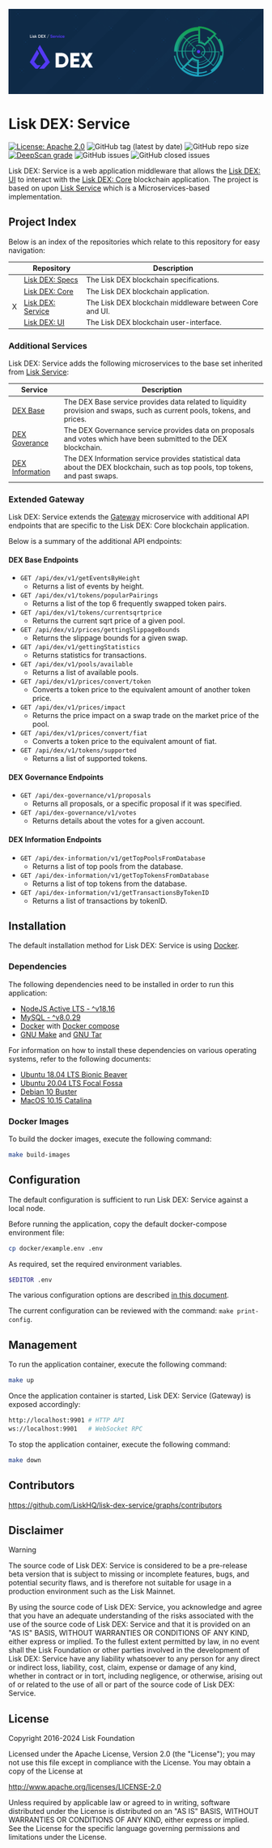 ![Lisk DEX: Service](docs/assets/banner_service.png 'Lisk DEX: Service')

# Lisk DEX: Service

[![License: Apache 2.0](https://img.shields.io/badge/License-Apache%202.0-blue.svg)](http://www.apache.org/licenses/LICENSE-2.0)
![GitHub tag (latest by date)](https://img.shields.io/github/v/tag/liskhq/lisk-dex-service)
![GitHub repo size](https://img.shields.io/github/repo-size/liskhq/lisk-dex-service)
[![DeepScan grade](https://deepscan.io/api/teams/19600/projects/23053/branches/712229/badge/grade.svg?token=a1fa0980263b30233c0ddf1e9c3ed778290db2ee)](https://deepscan.io/dashboard#view=project&tid=19600&pid=23053&bid=712229)
![GitHub issues](https://img.shields.io/github/issues-raw/liskhq/lisk-dex-service)
![GitHub closed issues](https://img.shields.io/github/issues-closed-raw/liskhq/lisk-dex-service)

Lisk DEX: Service is a web application middleware that allows the [Lisk DEX: UI](https://github.com/LiskHQ/lisk-dex-ui?tab=readme-ov-file#index) to interact with the [Lisk DEX: Core](https://github.com/LiskHQ/lisk-dex-core?tab=readme-ov-file#index) blockchain application. The project is based on upon [Lisk Service](https://github.com/LiskHQ/lisk-service) which is a Microservices-based implementation.

## Project Index

Below is an index of the repositories which relate to this repository for easy navigation:

|     | Repository                                                                               | Description                                             |
| --- | ---------------------------------------------------------------------------------------- | ------------------------------------------------------- |
|     | [Lisk DEX: Specs](https://github.com/LiskHQ/lisk-dex-specs?tab=readme-ov-file#index)     | The Lisk DEX blockchain specifications.                 |
|     | [Lisk DEX: Core](https://github.com/LiskHQ/lisk-dex-core?tab=readme-ov-file#index)       | The Lisk DEX blockchain application.                    |
| X   | [Lisk DEX: Service](https://github.com/LiskHQ/lisk-dex-service?tab=readme-ov-file#index) | The Lisk DEX blockchain middleware between Core and UI. |
|     | [Lisk DEX: UI](https://github.com/LiskHQ/lisk-dex-ui?tab=readme-ov-file#index)           | The Lisk DEX blockchain user-interface.                 |

### Additional Services

Lisk DEX: Service adds the following microservices to the base set inherited from [Lisk Service](https://github.com/LiskHQ/lisk-service):

| Service                                     | Description                                                                                                                    |
| ------------------------------------------- | ------------------------------------------------------------------------------------------------------------------------------ |
| [DEX Base](services/dex-base)               | The DEX Base service provides data related to liquidity provision and swaps, such as current pools, tokens, and prices.        |
| [DEX Goverance](services/dex-governance)    | The DEX Governance service provides data on proposals and votes which have been submitted to the DEX blockchain.               |
| [DEX Information](services/dex-information) | The DEX Information service provides statistical data about the DEX blockchain, such as top pools, top tokens, and past swaps. |

### Extended Gateway

Lisk DEX: Service extends the [Gateway](services/gateway) microservice with additional API endpoints that are specific to the Lisk DEX: Core blockchain application.

Below is a summary of the additional API endpoints:

#### DEX Base Endpoints

- `GET /api/dex/v1/getEventsByHeight`
  - Returns a list of events by height.
- `GET /api/dex/v1/tokens/popularPairings`
  - Returns a list of the top 6 frequently swapped token pairs.
- `GET /api/dex/v1/tokens/currentsqrtprice`
  - Returns the current sqrt price of a given pool.
- `GET /api/dex/v1/prices/gettingSlippageBounds`
  - Returns the slippage bounds for a given swap.
- `GET /api/dex/v1/gettingStatistics`
  - Returns statistics for transactions.
- `GET /api/dex/v1/pools/available`
  - Returns a list of available pools.
- `GET /api/dex/v1/prices/convert/token`
  - Converts a token price to the equivalent amount of another token price.
- `GET /api/dex/v1/prices/impact`
  - Returns the price impact on a swap trade on the market price of the pool.
- `GET /api/dex/v1/prices/convert/fiat`
  - Converts a token price to the equivalent amount of fiat.
- `GET /api/dex/v1/tokens/supported`
  - Returns a list of supported tokens.

#### DEX Governance Endpoints

- `GET /api/dex-governance/v1/proposals`
  - Returns all proposals, or a specific proposal if it was specified.
- `GET /api/dex-governance/v1/votes`
  - Returns details about the votes for a given account.

#### DEX Information Endpoints

- `GET /api/dex-information/v1/getTopPoolsFromDatabase`
  - Returns a list of top pools from the database.
- `GET /api/dex-information/v1/getTopTokensFromDatabase`
  - Returns a list of top tokens from the database.
- `GET /api/dex-information/v1/getTransactionsByTokenID`
  - Returns a list of transactions by tokenID.

## Installation

The default installation method for Lisk DEX: Service is using [Docker](https://www.docker.com/).

### Dependencies

The following dependencies need to be installed in order to run this application:

- [NodeJS Active LTS - ^v18.16](https://nodejs.org/en/about/releases/)
- [MySQL - ^v8.0.29](https://dev.mysql.com/doc/relnotes/mysql/8.0/en/)
- [Docker](https://www.docker.com/) with [Docker compose](https://docs.docker.com/compose/install/)
- [GNU Make](https://www.gnu.org/software/make/) and [GNU Tar](https://www.gnu.org/software/tar/)

For information on how to install these dependencies on various operating systems, refer to the following documents:

- [Ubuntu 18.04 LTS Bionic Beaver](./docs/prerequisites_docker_ubuntu.md)
- [Ubuntu 20.04 LTS Focal Fossa](./docs/prerequisites_docker_ubuntu.md)
- [Debian 10 Buster](./docs/prerequisites_docker_debian.md)
- [MacOS 10.15 Catalina](./docs/prerequisites_docker_macos.md)

### Docker Images

To build the docker images, execute the following command:

```bash
make build-images
```

## Configuration

The default configuration is sufficient to run Lisk DEX: Service against a local node.

Before running the application, copy the default docker-compose environment file:

```bash
cp docker/example.env .env
```

As required, set the required environment variables.

```bash
$EDITOR .env
```

The various configuration options are described [in this document](./docs/config_options.md).

The current configuration can be reviewed with the command: `make print-config`.

## Management

To run the application container, execute the following command:

```bash
make up
```

Once the application container is started, Lisk DEX: Service (Gateway) is exposed accordingly:

```bash
http://localhost:9901 # HTTP API
ws://localhost:9901   # WebSocket RPC
```

To stop the application container, execute the following command:

```bash
make down
```

## Contributors

https://github.com/LiskHQ/lisk-dex-service/graphs/contributors

## Disclaimer

> [!WARNING]
> The source code of Lisk DEX: Service is considered to be a pre-release beta version that is subject to missing or incomplete features, bugs, and potential security flaws, and is therefore not suitable for usage in a production environment such as the Lisk Mainnet.
>
> By using the source code of Lisk DEX: Service, you acknowledge and agree that you have an adequate understanding of the risks associated with the use of the source code of Lisk DEX: Service and that it is provided on an "AS IS" BASIS, WITHOUT WARRANTIES OR CONDITIONS OF ANY KIND, either express or implied. To the fullest extent permitted by law, in no event shall the Lisk Foundation or other parties involved in the development of Lisk DEX: Service have any liability whatsoever to any person for any direct or indirect loss, liability, cost, claim, expense or damage of any kind, whether in contract or in tort, including negligence, or otherwise, arising out of or related to the use of all or part of the source code of Lisk DEX: Service.

## License

Copyright 2016-2024 Lisk Foundation

Licensed under the Apache License, Version 2.0 (the "License");
you may not use this file except in compliance with the License.
You may obtain a copy of the License at

http://www.apache.org/licenses/LICENSE-2.0

Unless required by applicable law or agreed to in writing, software
distributed under the License is distributed on an "AS IS" BASIS,
WITHOUT WARRANTIES OR CONDITIONS OF ANY KIND, either express or implied.
See the License for the specific language governing permissions and
limitations under the License.

[lisk documentation site]: https://lisk.com/documentation
